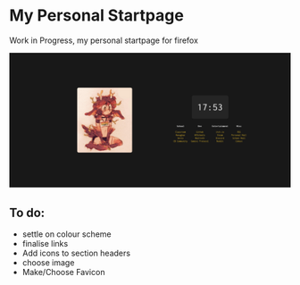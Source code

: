 # My Personal Startpage
Work in Progress, my personal startpage for firefox

![screenshot of startpage](extra/screenshot.png)

## To do:
- settle on colour scheme
- finalise links
- Add icons to section headers
- choose image
- Make/Choose Favicon